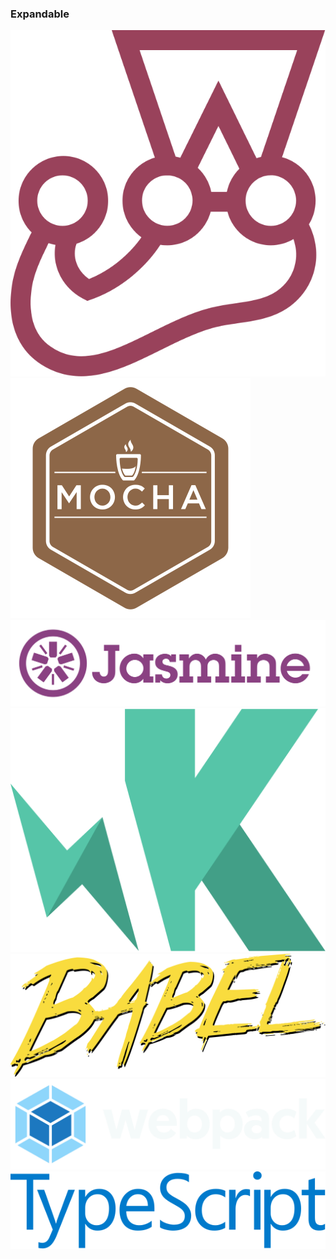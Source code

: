 <!-- .slide: data-autoslide="400"-->

### Expandable 

![jest](/img/jest.svg)<!-- .element class="fragment emblem logo-emblem" -->
![mocha](/img/mocha.svg)<!-- .element class="fragment emblem logo-emblem" -->
![jasmine](/img/jasmine.svg)<!-- .element class="fragment emblem logo-wide" -->
![karma](/img/karma.svg)<!-- .element class="fragment emblem logo-emblem" -->
![babel](/img/babel.svg)<!-- .element class="fragment emblem logo-wide" -->
![webpack](/img/webpack.svg)<!-- .element class="fragment emblem logo-wide" -->
![typescript](/img/ts.svg)<!-- .element class="fragment emblem logo-wide" data-autoslide="0" -->